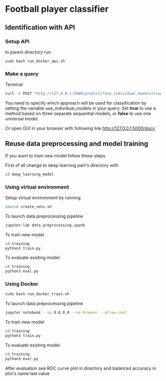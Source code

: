 # Football player classifier

## Identification with API
### Setup API
In parent directory run
```bash
sudo bash run_docker_api.sh
```
### Make a query
Terminal
```bash
curl -X POST "http://127.0.0.1:5000/predict/?use_individual_models=true" -H  "accept: application/json" -H  "Content-Type: multipart/form-data" -F "file=@/path/to/your/image.png;type=image/png"
```
You need to specify which approach will be used for classification by setting the variable use_individual_models in your query. Set **true** to use a method based on three separate sequential models, or **false** to use one universal model.

Or open GUI in your browser with following link  http://127.0.0.1:5000/docs

## Reuse data preprocessing and model training
If you want to train new model follow these steps.

First of all change to deep learning part's directory with
```bash
cd deep_learning_model
```
### Using virtual environment
Setup virtual environment by running
```bash
source create_venv.sh
```
To launch data preprocessing pipeline
```bash
jupyter-lab data_preprocessing.ipynb
```
To train new model
```bash
cd training
python3 train.py
```
To evaluate existing model:
```bash
cd training
python3 eval.py
```

### Using Docker
```bash
sudo bash run_docker_train.sh
```
To launch data preprocessing pipeline
```bash
jupyter notebook --ip 0.0.0.0 --no-browser --allow-root
```
To train new model
```bash
cd training
python3 train.py
```
To evaluate existing model:
```bash
cd training
python3 eval.py
```
After evaluation see ROC curve plot in directory and balanced accuracy in plot's name last value
